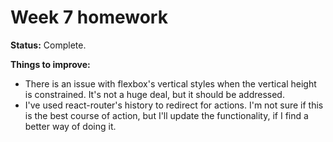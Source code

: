 # Week 7 homework

**Status:** Complete. 

**Things to improve:** 
* There is an issue with flexbox's vertical styles when the vertical height is constrained. It's not a huge deal, but it should be addressed. 
* I've used react-router's history to redirect for actions. I'm not sure if this is the best course of action, but I'll update the functionality, if I find a better way of doing it. 